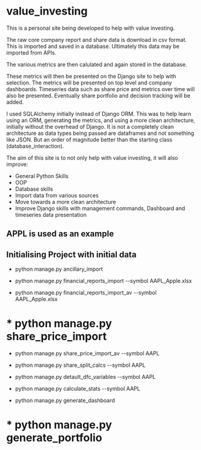 # value_investing

This is a personal site being developed to help with value investing.

The raw core company report and share data is download in csv format. This is imported and saved in a database. Ultimately this data may be imported from APIs.

The various metrics are then calulated and again stored in the database.

These metrics will then be presented on the Django site to help with selection. The metrics will be presented on top level and company dashboards. Timeseries data such as share price and metrics over time will also be presented. Eventually share portfolio and decision tracking will be added.

I used SQLAlchemy initially instead of Django ORM. This was to help learn using an ORM, generating the metrics, and using a more clean architecture, initially without the overhead of Django. It is not a completely clean architecture as data types being passed are dataframes and not something like JSON. But an order of magnitude better than the starting class (database_interaction).

The aim of this site is to not only help with value investing, it will also improve:
* General Python Skills
* OOP
* Database skills
* Import data from various sources
* Move towards a more clean architecture
* Improve Django skills with management commands, Dashboard and timeseries data presentation

## APPL is used as an example

## Initialising Project with initial data
* python manage.py ancillary_import

* python manage.py financial_reports_import --symbol AAPL_Apple.xlsx
* python manage.py financial_reports_import_av --symbol AAPL_Apple.xlsx

# * python manage.py share_price_import
* python manage.py share_price_import_av --symbol AAPL

* python manage.py share_split_calcs --symbol AAPL
* python manage.py detault_dfc_variables --symbol AAPL
* python manage.py calculate_stats --symbol AAPL
* python manage.py generate_dashboard

# * python manage.py generate_portfolio